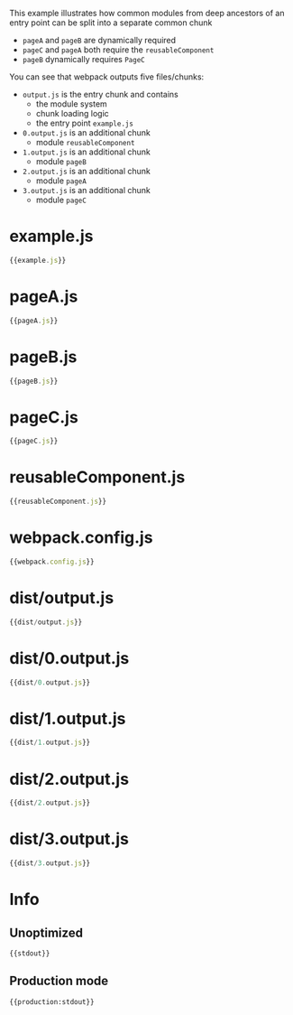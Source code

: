 This example illustrates how common modules from deep ancestors of an entry point can be split into a separate common chunk

* `pageA` and `pageB` are dynamically required
* `pageC` and `pageA` both require the `reusableComponent`
* `pageB` dynamically requires `PageC`

You can see that webpack outputs five files/chunks:

* `output.js` is the entry chunk and contains
  * the module system
  * chunk loading logic
  * the entry point `example.js`
* `0.output.js` is an additional chunk
  * module `reusableComponent`
* `1.output.js` is an additional chunk
  * module `pageB`
* `2.output.js` is an additional chunk
  * module `pageA`
* `3.output.js` is an additional chunk
  * module `pageC`


# example.js

``` javascript
{{example.js}}
```

# pageA.js

``` javascript
{{pageA.js}}
```

# pageB.js

``` javascript
{{pageB.js}}
```

# pageC.js

``` javascript
{{pageC.js}}
```

# reusableComponent.js

``` javascript
{{reusableComponent.js}}
```

# webpack.config.js

``` javascript
{{webpack.config.js}}
```

# dist/output.js

``` javascript
{{dist/output.js}}
```

# dist/0.output.js

``` javascript
{{dist/0.output.js}}
```

# dist/1.output.js

``` javascript
{{dist/1.output.js}}
```

# dist/2.output.js

``` javascript
{{dist/2.output.js}}
```

# dist/3.output.js

``` javascript
{{dist/3.output.js}}
```

# Info

## Unoptimized

```
{{stdout}}
```

## Production mode

```
{{production:stdout}}
```
